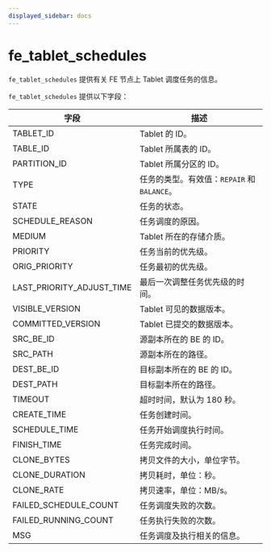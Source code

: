 ```yaml
---
displayed_sidebar: docs
---
```


# fe_tablet_schedules

`fe_tablet_schedules` 提供有关 FE 节点上 Tablet 调度任务的信息。

`fe_tablet_schedules` 提供以下字段：

| **字段**                  | **描述**                               |
| ------------------------- | ---------------------------------------|
| TABLET_ID                 | Tablet 的 ID。                         |
| TABLE_ID                  | Tablet 所属表的 ID。                   |
| PARTITION_ID              | Tablet 所属分区的 ID。                 |
| TYPE                      | 任务的类型。有效值：`REPAIR` 和 `BALANCE`。|
| STATE                     | 任务的状态。                           |
| SCHEDULE_REASON           | 任务调度的原因。                       |
| MEDIUM                    | Tablet 所在的存储介质。                |
| PRIORITY                  | 任务当前的优先级。                     |
| ORIG_PRIORITY             | 任务最初的优先级。                     |
| LAST_PRIORITY_ADJUST_TIME | 最后一次调整任务优先级的时间。           |
| VISIBLE_VERSION           | Tablet 可见的数据版本。                |
| COMMITTED_VERSION         | Tablet 已提交的数据版本。              |
| SRC_BE_ID                 | 源副本所在的 BE 的 ID。                |
| SRC_PATH                  | 源副本所在的路径。                     |
| DEST_BE_ID                | 目标副本所在的 BE 的 ID。              |
| DEST_PATH                 | 目标副本所在的路径。                   |
| TIMEOUT                   | 超时时间，默认为 180 秒。              |
| CREATE_TIME               | 任务创建时间。                         |
| SCHEDULE_TIME             | 任务开始调度执行时间。                 |
| FINISH_TIME               | 任务完成时间。                         |
| CLONE_BYTES               | 拷贝文件的大小，单位字节。              |
| CLONE_DURATION            | 拷贝耗时，单位：秒。                     |
| CLONE_RATE                | 拷贝速率，单位：MB/s。                  |
| FAILED_SCHEDULE_COUNT     | 任务调度失败的次数。                   |
| FAILED_RUNNING_COUNT      | 任务执行失败的次数。                   |
| MSG                       | 任务调度及执行相关的信息。             |
